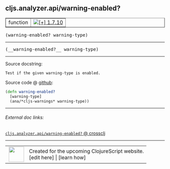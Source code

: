 ## cljs.analyzer.api/warning-enabled?



 <table border="1">
<tr>
<td>function</td>
<td><a href="https://github.com/cljsinfo/cljs-api-docs/tree/1.7.10"><img valign="middle" alt="[+] 1.7.10" title="Added in 1.7.10" src="https://img.shields.io/badge/+-1.7.10-lightgrey.svg"></a> </td>
</tr>
</table>

<samp>(warning-enabled? warning-type)</samp><br>

---

 <samp>
(__warning-enabled?__ warning-type)<br>
</samp>

---





Source docstring:

```
Test if the given warning-type is enabled.
```


Source code @ [github]():

```clj
(defn warning-enabled?
  [warning-type]
  (ana/*cljs-warnings* warning-type))
```

<!--
Repo - tag - source tree - lines:

 <pre>

</pre>

-->

---



###### External doc links:

[`cljs.analyzer.api/warning-enabled?` @ crossclj](http://crossclj.info/fun/cljs.analyzer.api/warning-enabled%3F.html)<br>

---

 <table>
<tr><td>
<img valign="middle" align="right" width="48px" src="http://i.imgur.com/Hi20huC.png">
</td><td>
Created for the upcoming ClojureScript website.<br>
[edit here] | [learn how]
</td></tr></table>

[edit here]:https://github.com/cljsinfo/cljs-api-docs/blob/master/cljsdoc/cljs.analyzer.api/warning-enabledQMARK.cljsdoc
[learn how]:https://github.com/cljsinfo/cljs-api-docs/wiki/cljsdoc-files

<!--

This information was too distracting to show to readers, but I'll leave it
commented here since it is helpful to:

- pretty-print the data used to generate this document
- and show how to retrieve that data



The API data for this symbol:

```clj
{:ns "cljs.analyzer.api",
 :name "warning-enabled?",
 :signature ["[warning-type]"],
 :name-encode "warning-enabledQMARK",
 :history [["+" "1.7.10"]],
 :type "function",
 :full-name-encode "cljs.analyzer.api/warning-enabledQMARK",
 :source {:code "(defn warning-enabled?\n  [warning-type]\n  (ana/*cljs-warnings* warning-type))",
          :title "Source code",
          :repo "clojurescript",
          :tag "r1.9.36",
          :filename "src/main/clojure/cljs/analyzer/api.cljc",
          :lines [43 46],
          :url "https://github.com/clojure/clojurescript/blob/r1.9.36/src/main/clojure/cljs/analyzer/api.cljc#L43-L46"},
 :usage ["(warning-enabled? warning-type)"],
 :full-name "cljs.analyzer.api/warning-enabled?",
 :docstring "Test if the given warning-type is enabled.",
 :cljsdoc-url "https://github.com/cljsinfo/cljs-api-docs/blob/master/cljsdoc/cljs.analyzer.api/warning-enabledQMARK.cljsdoc"}

```

Retrieve the API data for this symbol:

```clj
;; from Clojure REPL
(require '[clojure.edn :as edn])
(-> (slurp "https://raw.githubusercontent.com/cljsinfo/cljs-api-docs/catalog/cljs-api.edn")
    (edn/read-string)
    (get-in [:symbols "cljs.analyzer.api/warning-enabled?"]))
```

-->
